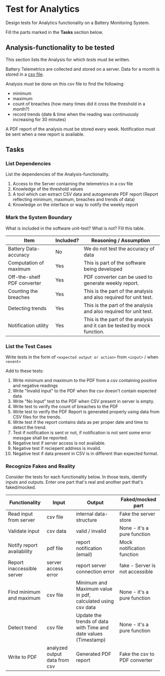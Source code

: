 # Test for Analytics

Design tests for Analytics functionality on a Battery Monitoring System.

Fill the parts marked in the **Tasks** section below.

## Analysis-functionality to be tested

This section lists the Analysis for which _tests_ must be written.

Battery Telemetrics are collected and stored on a server.
Data for a month is stored in a [csv file](https://en.wikipedia.org/wiki/Comma-separated_values).

Analysis must be done on this csv file to find the following:
- minimum
- maximum
- count of breaches (how many times did it cross the threshold in a month?)
- record trends (date & time when the reading was continuously increasing for 30 minutes)

A PDF report of the analysis must be stored every week.
Notification must be sent when a new report is available.

## Tasks

### List Dependencies

List the dependencies of the Analysis-functionality.

1. Access to the Server containing the telemetrics in a csv file
2. Knowledge of the threshold values
3. A tool which can extract CSV data and autogenerate PDF report (Report reflecting minimum, maximum, breaches and trends of data)
4. Knowledge on the interface or way to notify the weekly report

### Mark the System Boundary

What is included in the software unit-test? What is not? Fill this table.

| Item                      | Included?     | Reasoning / Assumption
|---------------------------|---------------|---
Battery Data-accuracy       | No            | We do not test the accuracy of data
Computation of maximum      | Yes           | This is part of the software being developed
Off-the-shelf PDF converter | Yes           | PDF converter can be used to generate weekly report.
Counting the breaches       | Yes           | This is the part of the analysis and also required for unit test.
Detecting trends            | Yes           | This is the part of the analysis and also required for unit test.
Notification utility        | Yes           | This is the part of the analysis and it can be tested by mock function.
### List the Test Cases

Write tests in the form of `<expected output or action>` from `<input>` / when `<event>`

Add to these tests:

1. Write minimum and maximum to the PDF from a csv containing positive and negative readings
2. Write "Invalid input" to the PDF when the csv doesn't contain expected data
3. Write "No Input" test to  the PDF when CSV present in server is empty.
4. Write test to verify the count of breaches to the PDF 
5. Write test to verify the PDF Report is generated properly using data from CSV files for the trends.
6. Write test if the report contains data as per proper date and time to detect the trend.
7. Test if notification is sent or not, if notification is not sent some error messgae shall be reported.
8. Negative test if server access is not available.
9. Negative test if reciepent address is invalid.
10. Negative test if data present in CSV is in different than expected format.

### Recognize Fakes and Reality

Consider the tests for each functionality below.
In those tests, identify inputs and outputs.
Enter one part that's real and another part that's faked/mocked.

| Functionality            | Input        | Output                      | Faked/mocked part
|--------------------------|--------------|-----------------------------|---
Read input from server     | csv file     | internal data-structure     | Fake the server store
Validate input             | csv data     | valid / invalid             | None - it's a pure function
Notify report availability | 	pdf file    | report notification (email) | Mock notification function
Report inaccessible server | server access error | report server connection error | fake - Server is not accessible
Find minimum and maximum   | 	csv file |  Minimum and Maximum value in pdf, calculated using csv data | None - it's a pure function
Detect trend               | 	csv file |  Update the trends of data with Time and date values (Timestamp) | None - it's a pure function
Write to PDF               | analyzed output data from csv | Generated PDF report | Fake the csv to PDF converter
